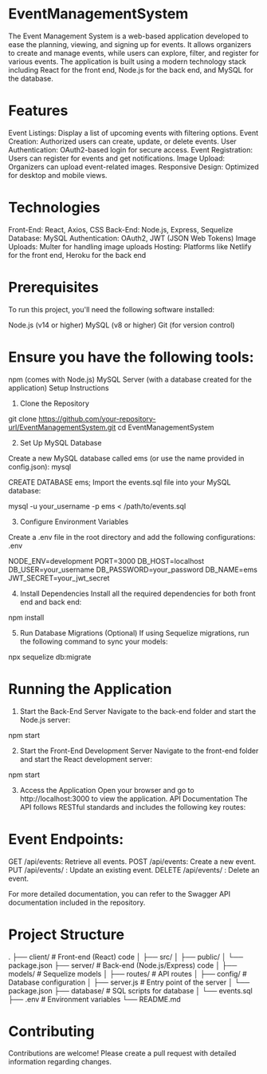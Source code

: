 # EventManagementSystem
The Event Management System is a web-based application developed to ease the planning, viewing, and signing up for events. It allows organizers to create and manage events, while users can explore, filter, and register for various events. The application is built using a modern technology stack including React for the front end, Node.js for the back end, and MySQL for the database.

# Features
Event Listings: Display a list of upcoming events with filtering options.
Event Creation: Authorized users can create, update, or delete events.
User Authentication: OAuth2-based login for secure access.
Event Registration: Users can register for events and get notifications.
Image Upload: Organizers can upload event-related images.
Responsive Design: Optimized for desktop and mobile views.

# Technologies
Front-End: React, Axios, CSS
Back-End: Node.js, Express, Sequelize
Database: MySQL
Authentication: OAuth2, JWT (JSON Web Tokens)
Image Uploads: Multer for handling image uploads
Hosting: Platforms like Netlify for the front end, Heroku for the back end

# Prerequisites
To run this project, you'll need the following software installed:

Node.js (v14 or higher)
MySQL (v8 or higher)
Git (for version control)

# Ensure you have the following tools:

npm (comes with Node.js)
MySQL Server (with a database created for the application)
Setup Instructions

1. Clone the Repository

git clone https://github.com/your-repository-url/EventManagementSystem.git
cd EventManagementSystem

2. Set Up MySQL Database

Create a new MySQL database called ems (or use the name provided in config.json):
mysql

CREATE DATABASE ems;
Import the events.sql file into your MySQL database:

mysql -u your_username -p ems < /path/to/events.sql

3. Configure Environment Variables

Create a .env file in the root directory and add the following configurations:
.env

NODE_ENV=development
PORT=3000
DB_HOST=localhost
DB_USER=your_username
DB_PASSWORD=your_password
DB_NAME=ems
JWT_SECRET=your_jwt_secret

4. Install Dependencies
Install all the required dependencies for both front end and back end:

npm install

5. Run Database Migrations (Optional)
If using Sequelize migrations, run the following command to sync your models:

npx sequelize db:migrate

# Running the Application

1. Start the Back-End Server
Navigate to the back-end folder and start the Node.js server:

npm start

2. Start the Front-End Development Server
Navigate to the front-end folder and start the React development server:

npm start

3. Access the Application
Open your browser and go to http://localhost:3000 to view the application.
API Documentation
The API follows RESTful standards and includes the following key routes:

# Event Endpoints:

GET /api/events: Retrieve all events.
POST /api/events: Create a new event.
PUT /api/events/
: Update an existing event.
DELETE /api/events/
: Delete an event.

For more detailed documentation, you can refer to the Swagger API documentation included in the repository.

# Project Structure

.
├── client/               # Front-end (React) code
│   ├── src/
│   ├── public/
│   └── package.json
├── server/               # Back-end (Node.js/Express) code
│   ├── models/           # Sequelize models
│   ├── routes/           # API routes
│   ├── config/           # Database configuration
│   ├── server.js         # Entry point of the server
│   └── package.json
├── database/             # SQL scripts for database
│   └── events.sql
├── .env                  # Environment variables
└── README.md

# Contributing

Contributions are welcome! Please create a pull request with detailed information regarding changes.
